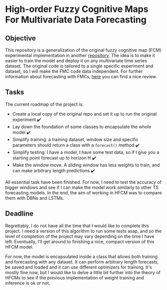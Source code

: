 # High-order Fuzzy Cognitive Maps For Multivariate Data Forecasting

## Objective

This repository is a generalization of the original fuzzy cognitive map (FCM) experimental implementation in another [repository](https://github.com/julzerinos/python-fuzzy-cognitve-maps). The idea is to make it easier to train the model and deploy it on any multivariate time series dataset. The original code is tailored to a single specific experiment and dataset, so I will make the FMC code data independent. For further information about forecasting with FMCs, [here](https://arxiv.org/abs/2201.02297v2) you can find a nice review.

## Tasks

The current roadmap of the project is:

* Create a local copy of the original repo and set it up to run the original experiment :heavy_check_mark:
* Lay down the foundation of some classes to encapsulate the whole model :heavy_check_mark:
* Simplify training: a training dataset, window size and specific parameters should return a class with a `forecast()` method :heavy_check_mark:
* Simplify testing: I have a model, I have some test data, so if I give you a starting point forecast up to horizon H :heavy_check_mark:
* Make the window move. A sliding window has less weights to train, and can make arbitrary length predictions :heavy_check_mark:

All essential task have been finished. For now, I need to test the accuracy of bigger windows and see if I can make the model work similarly to other TS forecasting models. In the end, the aim of working in HFCM was to compare them with DBNs and LSTMs.

## Deadline

Regrettably, I do not have all the time that I would like to complete this project. I need a version of this algorithm to run some tests asap, and so the level of completion of the project may vary depending on the time I have left. Eventually, I'll get around to finishing a nice, compact version of this HFCM model.

For now, the model is encapsulated inside a class that allows both training and forecasting with any dataset. It can perform arbitrary length forecasts, be saved and loaded and it can use different optimizers for training. It's mostly fine now, but I would like to delve a little bit further into the theory of HFCMs to see if the previous implementation of weight training and inference is ok or not. 
